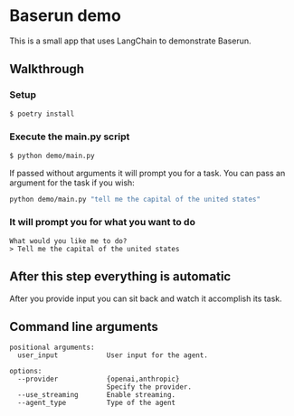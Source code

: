 # Baserun demo

This is a small app that uses LangChain to demonstrate Baserun.

## Walkthrough

### Setup

```bash
$ poetry install
```

### Execute the main.py script

```bash
$ python demo/main.py
```

If passed without arguments it will prompt you for a task. You can pass an argument for the task if you wish:

```bash
python demo/main.py "tell me the capital of the united states"
```

### It will prompt you for what you want to do

```
What would you like me to do?
> Tell me the capital of the united states
```

## After this step everything is automatic

After you provide input you can sit back and watch it accomplish its task.

## Command line arguments

```
positional arguments:
  user_input            User input for the agent.

options:
  --provider            {openai,anthropic}
                        Specify the provider.
  --use_streaming       Enable streaming.
  --agent_type          Type of the agent
```